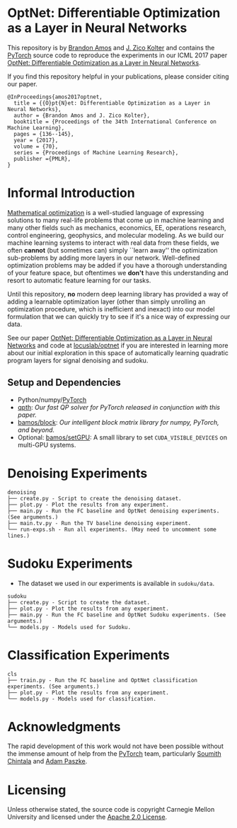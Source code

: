 # OptNet: Differentiable Optimization as a Layer in Neural Networks

This repository is by [Brandon Amos](http://bamos.github.io)
and [J. Zico Kolter](http://zicokolter.com)
and contains the [PyTorch](https://pytorch.org) source code to
reproduce the experiments in our ICML 2017 paper
[OptNet: Differentiable Optimization as a Layer in Neural Networks](https://arxiv.org/abs/1703.00443).

If you find this repository helpful in your publications,
please consider citing our paper.

```
@InProceedings{amos2017optnet,
  title = {{O}pt{N}et: Differentiable Optimization as a Layer in Neural Networks},
  author = {Brandon Amos and J. Zico Kolter},
  booktitle = {Proceedings of the 34th International Conference on Machine Learning},
  pages = {136--145},
  year = {2017},
  volume = {70},
  series = {Proceedings of Machine Learning Research},
  publisher ={PMLR},
}
```

# Informal Introduction

[Mathematical optimization](https://en.wikipedia.org/wiki/Mathematical_optimization)
is a well-studied language of expressing solutions to many real-life problems
that come up in machine learning and many other fields such as mechanics,
economics, EE, operations research, control engineering, geophysics,
and molecular modeling.
As we build our machine learning systems to interact with real
data from these fields, we often **cannot** (but sometimes can)
simply ``learn away'' the optimization sub-problems by adding more
layers in our network. Well-defined optimization problems may be added
if you have a thorough understanding of your feature space, but
oftentimes we **don't** have this understanding and resort to
automatic feature learning for our tasks.

Until this repository, **no** modern deep learning library has provided
a way of adding a learnable optimization layer (other than simply unrolling
an optimization procedure, which is inefficient and inexact) into
our model formulation that we can quickly try to see if it's a nice way
of expressing our data.

See our paper
[OptNet: Differentiable Optimization as a Layer in Neural Networks](https://arxiv.org/abs/1703.00443)
and code at
[locuslab/optnet](https://github.com/locuslab/optnet)
if you are interested in learning more about our initial exploration
in this space of automatically learning quadratic program layers
for signal denoising and sudoku.

## Setup and Dependencies

+ Python/numpy/[PyTorch](https://pytorch.org)
+ [qpth](https://github.com/locuslab/qpth):
  *Our fast QP solver for PyTorch released in conjunction with this paper.*
+ [bamos/block](https://github.com/bamos/block):
  *Our intelligent block matrix library for numpy, PyTorch, and beyond.*
+ Optional: [bamos/setGPU](https://github.com/bamos/setGPU):
  A small library to set `CUDA_VISIBLE_DEVICES` on multi-GPU systems.

# Denoising Experiments

```
denoising
├── create.py - Script to create the denoising dataset.
├── plot.py - Plot the results from any experiment.
├── main.py - Run the FC baseline and OptNet denoising experiments. (See arguments.)
├── main.tv.py - Run the TV baseline denoising experiment.
└── run-exps.sh - Run all experiments. (May need to uncomment some lines.)
```

# Sudoku Experiments

+ The dataset we used in our experiments is available in `sudoku/data`.

```
sudoku
├── create.py - Script to create the dataset.
├── plot.py - Plot the results from any experiment.
├── main.py - Run the FC baseline and OptNet Sudoku experiments. (See arguments.)
└── models.py - Models used for Sudoku.
```

# Classification Experiments

```
cls
├── train.py - Run the FC baseline and OptNet classification experiments. (See arguments.)
├── plot.py - Plot the results from any experiment.
└── models.py - Models used for classification.
```

# Acknowledgments

The rapid development of this work would not have been possible without
the immense amount of help from the [PyTorch](https://pytorch.org) team,
particularly [Soumith Chintala](http://soumith.ch/) and
[Adam Paszke](https://github.com/apaszke).

# Licensing

Unless otherwise stated, the source code is copyright
Carnegie Mellon University and licensed under the
[Apache 2.0 License](./LICENSE).
